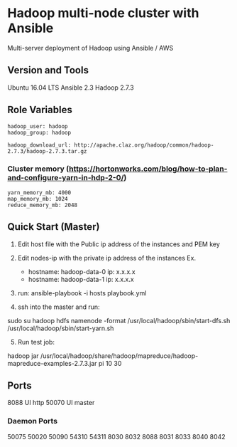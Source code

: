 # Hadoop multi-node cluster with Ansible
Multi-server deployment of Hadoop using Ansible / AWS

## Version and Tools

Ubuntu 16.04 LTS
Ansible 2.3
Hadoop 2.7.3

## Role Variables

    hadoop_user: hadoop
    hadoop_group: hadoop

    hadoop_download_url: http://apache.claz.org/hadoop/common/hadoop-2.7.3/hadoop-2.7.3.tar.gz

### Cluster memory (https://hortonworks.com/blog/how-to-plan-and-configure-yarn-in-hdp-2-0/)

    yarn_memory_mb: 4000
    map_memory_mb: 1024
    reduce_memory_mb: 2048

## Quick Start (Master)


1. Edit host file with the Public ip address of the instances and PEM key
2. Edit nodes-ip with the private ip address of the instances
   Ex.
   - hostname: hadoop-data-0
     ip: x.x.x.x
   - hostname: hadoop-data-1
     ip: x.x.x.x

3. run: ansible-playbook -i hosts playbook.yml

4. ssh into the master and run:

  sudo su hadoop
  hdfs namenode -format
  /usr/local/hadoop/sbin/start-dfs.sh
  /usr/local/hadoop/sbin/start-yarn.sh

5. Run test job:

  hadoop jar /usr/local/hadoop/share/hadoop/mapreduce/hadoop-mapreduce-examples-2.7.3.jar pi 10 30


## Ports

8088 UI http
50070 UI master

### Daemon Ports
50075
50020
50090
54310
54311
8030
8032
8088
8031
8033
8040
8042
